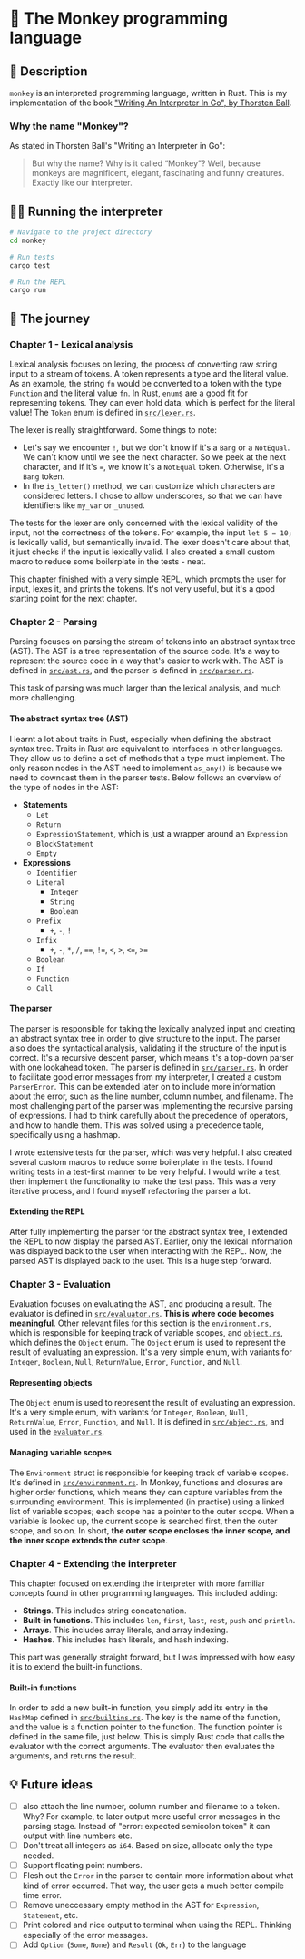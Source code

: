 # 🐒 The Monkey programming language

## 📝 Description

`monkey` is an interpreted programming language, written in Rust. This is my implementation of the book ["Writing An Interpreter In Go", by Thorsten Ball](https://edu.anarcho-copy.org/Programming%20Languages/Go/writing%20an%20INTERPRETER%20in%20go.pdf).

### Why the name "Monkey"?

As stated in Thorsten Ball's "Writing an Interpreter in Go":

> But why the name? Why is it called “Monkey”? Well, because monkeys are magnificent, elegant, fascinating and funny creatures. Exactly like our interpreter.

## 👨‍💻 Running the interpreter

```sh
# Navigate to the project directory
cd monkey

# Run tests
cargo test

# Run the REPL
cargo run
```

## 🚀 The journey

### Chapter 1 - Lexical analysis

Lexical analysis focuses on lexing, the process of converting raw string input to a stream of tokens. A token represents a type and the literal value. As an example, the string `fn` would be converted to a token with the type `Function` and the literal value `fn`. In Rust, `enum`s are a good fit for representing tokens. They can even hold data, which is perfect for the literal value! The `Token` enum is defined in [`src/lexer.rs`](/src/lexer.rs).

The lexer is really straightforward. Some things to note:

- Let's say we encounter `!`, but we don't know if it's a `Bang` or a `NotEqual`. We can't know until we see the next character. So we peek at the next character, and if it's `=`, we know it's a `NotEqual` token. Otherwise, it's a `Bang` token.
- In the `is_letter()` method, we can customize which characters are considered letters. I chose to allow underscores, so that we can have identifiers like `my_var` or `_unused`.

The tests for the lexer are only concerned with the lexical validity of the input, not the correctness of the tokens. For example, the input `let 5 = 10;` is lexically valid, but semantically invalid. The lexer doesn't care about that, it just checks if the input is lexically valid. I also created a small custom macro to reduce some boilerplate in the tests - neat.

This chapter finished with a very simple REPL, which prompts the user for input, lexes it, and prints the tokens. It's not very useful, but it's a good starting point for the next chapter.

### Chapter 2 - Parsing

Parsing focuses on parsing the stream of tokens into an abstract syntax tree (AST). The AST is a tree representation of the source code. It's a way to represent the source code in a way that's easier to work with. The AST is defined in [`src/ast.rs`](/src/ast.rs), and the parser is defined in [`src/parser.rs`](/src/parser.rs).

This task of parsing was much larger than the lexical analysis, and much more challenging.

#### The abstract syntax tree (AST)

I learnt a lot about traits in Rust, especially when defining the abstract syntax tree. Traits in Rust are equivalent to interfaces in other languages. They allow us to define a set of methods that a type must implement. The only reason nodes in the AST need to implement `as_any()` is because we need to downcast them in the parser tests. Below follows an overview of the type of nodes in the AST:

- **Statements**
  - `Let`
  - `Return`
  - `ExpressionStatement`, which is just a wrapper around an `Expression`
  - `BlockStatement`
  - `Empty`
- **Expressions**
  - `Identifier`
  - `Literal`
    - `Integer`
    - `String`
    - `Boolean`
  - `Prefix`
    - `+`, `-`, `!`
  - `Infix`
    - `+`, `-`, `*`, `/`, `==`, `!=`, `<`, `>`, `<=`, `>=`
  - `Boolean`
  - `If`
  - `Function`
  - `Call`

#### The parser

The parser is responsible for taking the lexically analyzed input and creating an abstract syntax tree in order to give structure to the input. The parser also does the syntactical analysis, validating if the structure of the input is correct. It's a recursive descent parser, which means it's a top-down parser with one lookahead token. The parser is defined in [`src/parser.rs`](/src/parser.rs). In order to facilitate good error messages from my interpreter, I created a custom `ParserError`. This can be extended later on to include more information about the error, such as the line number, column number, and filename. The most challenging part of the parser was implementing the recursive parsing of expressions. I had to think carefully about the precedence of operators, and how to handle them. This was solved using a precedence table, specifically using a hashmap.

I wrote extensive tests for the parser, which was very helpful. I also created several custom macros to reduce some boilerplate in the tests. I found writing tests in a test-first manner to be very helpful. I would write a test, then implement the functionality to make the test pass. This was a very iterative process, and I found myself refactoring the parser a lot.

#### Extending the REPL

After fully implementing the parser for the abstract syntax tree, I extended the REPL to now display the parsed AST. Earlier, only the lexical information was displayed back to the user when interacting with the REPL. Now, the parsed AST is displayed back to the user. This is a huge step forward.

### Chapter 3 - Evaluation

Evaluation focuses on evaluating the AST, and producing a result. The evaluator is defined in [`src/evaluator.rs`](/src/evaluator.rs). **This is where code becomes meaningful**. Other relevant files for this section is the [`environment.rs`](/src/environment.rs), which is responsible for keeping track of variable scopes, and [`object.rs`](/src/object.rs), which defines the `Object` enum. The `Object` enum is used to represent the result of evaluating an expression. It's a very simple enum, with variants for `Integer`, `Boolean`, `Null`, `ReturnValue`, `Error`, `Function`, and `Null`.

#### Representing objects

The `Object` enum is used to represent the result of evaluating an expression. It's a very simple enum, with variants for `Integer`, `Boolean`, `Null`, `ReturnValue`, `Error`, `Function`, and `Null`. It is defined in [`src/object.rs`](/src/object.rs), and used in the [`evaluator.rs`](/src/evaluator.rs).

#### Managing variable scopes

The `Environment` struct is responsible for keeping track of variable scopes. It's defined in [`src/environment.rs`](/src/environment.rs). In Monkey, functions and closures are higher order functions, which means they can capture variables from the surrounding environment. This is implemented (in practise) using a linked list of variable scopes; each scope has a pointer to the outer scope. When a variable is looked up, the current scope is searched first, then the outer scope, and so on. In short, **the outer scope encloses the inner scope, and the inner scope extends the outer scope**.

### Chapter 4 - Extending the interpreter

This chapter focused on extending the interpreter with more familiar concepts found in other programming languages. This included adding:

- **Strings**. This includes string concatenation.
- **Built-in functions**. This includes `len`, `first`, `last`, `rest`, `push` and `println`.
- **Arrays**. This includes array literals, and array indexing.
- **Hashes**. This includes hash literals, and hash indexing.

This part was generally straight forward, but I was impressed with how easy it is to extend the built-in functions.

#### Built-in functions

In order to add a new built-in function, you simply add its entry in the `HashMap` defined in [`src/builtins.rs`](/src/builtins.rs). The key is the name of the function, and the value is a function pointer to the function. The function pointer is defined in the same file, just below. This is simply Rust code that calls the evaluator with the correct arguments. The evaluator then evaluates the arguments, and returns the result.

## 💡 Future ideas

- [ ] also attach the line number, column number and filename to a token. Why? For example, to later output more useful error messages in the parsing stage. Instead of "error: expected semicolon token" it can output with line numbers etc.
- [ ] Don't treat all integers as `i64`. Based on size, allocate only the type needed.
- [ ] Support floating point numbers.
- [ ] Flesh out the `Error` in the parser to contain more information about what kind of error occurred. That way, the user gets a much better compile time error.
- [ ] Remove uneccessary empty method in the AST for `Expression`, `Statement`, etc.
- [ ] Print colored and nice output to terminal when using the REPL. Thinking especially of the error messages.
- [ ] Add `Option` (`Some`, `None`) and `Result` (`Ok`, `Err`) to the language

